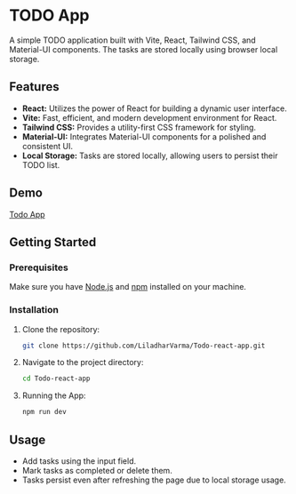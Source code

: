 #  TODO App

A simple TODO application built with Vite, React, Tailwind CSS, and Material-UI components. The tasks are stored locally using browser local storage.

## Features

- **React:** Utilizes the power of React for building a dynamic user interface.
- **Vite:** Fast, efficient, and modern development environment for React.
- **Tailwind CSS:** Provides a utility-first CSS framework for styling.
- **Material-UI:** Integrates Material-UI components for a polished and consistent UI.
- **Local Storage:** Tasks are stored locally, allowing users to persist their TODO list.

## Demo
[Todo App](https://todo-react-app1292.netlify.app/)

## Getting Started

### Prerequisites

Make sure you have [Node.js](https://nodejs.org/) and [npm](https://www.npmjs.com/) installed on your machine.

### Installation

1. Clone the repository:

   ```bash
   git clone https://github.com/LiladharVarma/Todo-react-app.git


2. Navigate to the project directory:

   ```bash
   cd Todo-react-app

3. Running the App:

   ```bash
   npm run dev


## Usage
- Add tasks using the input field.
- Mark tasks as completed or delete them.
- Tasks persist even after refreshing the page due to local storage usage.
